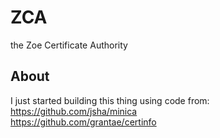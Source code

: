 # ZCA
the Zoe Certificate Authority  

## About
I just started building this thing using code from:  
https://github.com/jsha/minica  
https://github.com/grantae/certinfo  